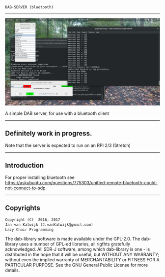 
	DAB-SERVER (bluetooth)

---------------------------------------------------------------------

![java client for example 7](/java-client.png?raw=true)

A simple DAB server, for use with a bluetooth client

-------------------------------------------------------------------------
 Definitely work in progress.
 ------------------------------------------------------------------------

Note that the server is expected to run on an RPI 2/3 (Stretch)


---------------------------------------------------------------------
Introduction
---------------------------------------------------------------------

For proper installing bluetooth see 
	https://askubuntu.com/questions/775303/unified-remote-bluetooth-could-not-connect-to-sdp


-------------------------------------------------------------------------
Copyrights
-------------------------------------------------------------------------
	
	Copyright (C)  2016, 2017
	Jan van Katwijk (J.vanKatwijk@gmail.com)
	Lazy Chair Programming

The dab-library software is made available under the GPL-2.0. The dab-library uses a number of GPL-ed libraries, all
rigfhts gratefully acknowledged.
All SDR-J software, among which dab-library is one - is distributed in the hope that it will be useful, but WITHOUT ANY WARRANTY; without even the implied warranty of MERCHANTABILITY or FITNESS FOR A PARTICULAR PURPOSE.  See the 	GNU General Public License for more details.

